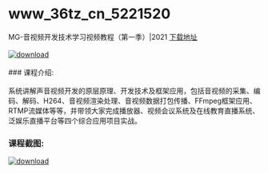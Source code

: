 # www_36tz_cn_5221520
MG-音视频开发技术学习视频教程（第一季）|2021
[下载地址](http://www.36tz.cn/article/5221520 "下载地址")
<br/></br>[![download](http://36tz.cn/muke_img/2021_11_1-9-300x158.png "下载地址")](http://www.36tz.cn/article/5221520 "下载地址")
<br/></br>### 课程介绍:<br/></br>系统讲解声音视频开发的原层原理、开发技术及框架应用，包括音视频的采集、编码、解码、H264、音视频渲染处理、音视频数据打包传播、FFmpeg框架应用、RTMP流媒体等等，并带领大家完成播放器、视频会议系统及在线教育直播系统、泛娱乐直播平台等四个综合应用项目实战。

### 课程截图:
[![download](http://36tz.cn/muke_img/2021_11_2-8.png "下载地址")](http://www.36tz.cn/article/5221520 "下载地址")
